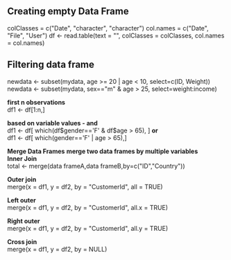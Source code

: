 ## Creating empty Data Frame <br />

colClasses = c("Date", "character", "character")
col.names = c("Date", "File", "User")
df <- read.table(text = "", colClasses = colClasses, col.names = col.names)

## Filtering data frame <br />
newdata <- subset(mydata, age >= 20 | age < 10, select=c(ID, Weight))
newdata <- subset(mydata, sex=="m" & age > 25, select=weight:income)

**first n observations** <br />
df1 <- df[1:n,]

**based on variable values - and** <br />
df1 <- df[ which(df$gender=='F' & df$age > 65), ]
**or** <br />
df1 <- df[ which(gender=='F' | age > 65),]

**Merge Data Frames**
**merge two data frames by multiple variables** <br />
**Inner Join** <br />
total <- merge(data frameA,data frameB,by=c("ID","Country"))

**Outer join** <br /> 
merge(x = df1, y = df2, by = "CustomerId", all = TRUE)

**Left outer** <br />
merge(x = df1, y = df2, by = "CustomerId", all.x = TRUE)

**Right outer** <br />
merge(x = df1, y = df2, by = "CustomerId", all.y = TRUE)

**Cross join** <br />
merge(x = df1, y = df2, by = NULL)

